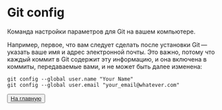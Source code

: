 # Git config
Команда настройки параметров для Git на вашем компьютере.

Например, первое, что вам следует сделать после установки Git — указать ваше имя и адрес электронной почты. Это важно, потому что каждый коммит в Git содержит эту информацию, и она включена в коммиты, передаваемые вами, и не может быть далее изменена:
```
git config --global user.name "Your Name"
git config --global user.email "your_email@whatever.com"
```
<button>[На главную](./readme.md)</button>